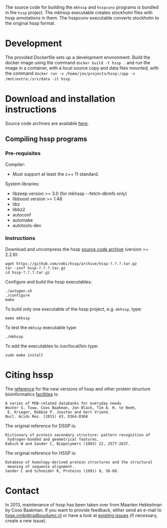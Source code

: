 The source code for building the `mkhssp` and `hsspconv`
programs is bundled in the `hssp` project. The mkhssp executable
creates stockholm files with hssp annotations in them. The hsspconv
executable converts stockholm to the original hssp format.

# Development

The provided Dockerfile sets up a development environment. Build the docker
image using the command `docker build -t hssp .` and run the image in a
container, with a local source copy and data files mounted, with the command
`docker run -v /home/jon/projects/hssp:/app -v /mnt/extra:/srv/data -it hssp`.

# Download and installation instructions

Source code archives are available [here][2].

## Compiling hssp programs

### Pre-requisites

Compiler:
* Must support at least the c++ 11 standard.

System libraries:

* libzeep version >= 3.0 (for mkhssp --fetch-dbrefs only)
* libboost version >= 1.48
* libz
* libbz2
* autoconf
* automake
* autotools-dev

### Instructions

Download and uncompress the hssp [source code archive][2] (version >= 2.2.6):

    wget https://github.com/cmbi/hssp/archive/hssp-?.?.?.tar.gz
    tar -zxvf hssp-?.?.?.tar.gz
    cd hssp-?.?.?.tar.gz

Configure and build the hssp executables:

    ./autogen.sh
    ./configure
    make

To build only one executable of the hssp project, e.g. `mkhssp`, type:

    make mkhssp

To test the `mkhssp` executable type:

    ./mkhssp

To add the executables to /usr/local/bin type:

    sudo make install

# Citing hssp

The [reference][3] for the new versions of hssp and other protein structure
bioinformatics [facilities][4] is:

```
A series of PDB-related databanks for everyday needs
Wouter G. Touw, Coos Baakman, Jon Black, Tim A. H. te Beek,
 E. Krieger, Robbie P. Joosten and Gert Vriend.
Nucl. Acids Res. (2015) 43, D364-D368
```

The original reference for DSSP is:

```
Dictionary of protein secondary structure: pattern recognition of
 hydrogen-bonded and geometrical features.
Kabsch W and Sander C, Biopolymers (1983) 22, 2577-2637.
```

The original reference for HSSP is:

```
Database of homology-derived protein structures and the structural
 meaning of sequence alignment.
Sander C and Schneider R, Proteins (1991) 9, 56-68.
```

# Contact

In 2013, maintenance of hssp has been taken over from Maarten Hekkelman by
Coos Baakman. If you want to provide feedback,
either send an e-mail to hssp.cmbi@radboudumc.nl or have a look at
[existing issues][5] (if necessary, create a new issue).


[1]: http://swift.cmbi.umcn.nl/gv/hssp/
[2]: https://github.com/cmbi/hssp/releases
[3]: http://dx.doi.org/10.1093/nar/gku1028
[4]: http://swift.cmbi.umcn.nl/gv/facilities/
[5]: https://github.com/cmbi/hssp/issues
